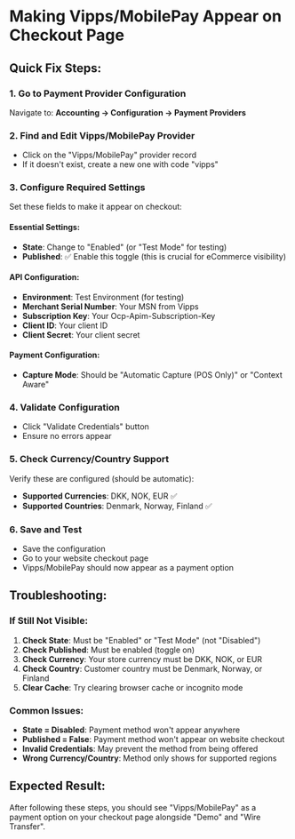 # Making Vipps/MobilePay Appear on Checkout Page

## Quick Fix Steps:

### 1. Go to Payment Provider Configuration
Navigate to: **Accounting → Configuration → Payment Providers**

### 2. Find and Edit Vipps/MobilePay Provider
- Click on the "Vipps/MobilePay" provider record
- If it doesn't exist, create a new one with code "vipps"

### 3. Configure Required Settings
Set these fields to make it appear on checkout:

#### **Essential Settings:**
- **State**: Change to "Enabled" (or "Test Mode" for testing)
- **Published**: ✅ Enable this toggle (this is crucial for eCommerce visibility)

#### **API Configuration:**
- **Environment**: Test Environment (for testing)
- **Merchant Serial Number**: Your MSN from Vipps
- **Subscription Key**: Your Ocp-Apim-Subscription-Key
- **Client ID**: Your client ID
- **Client Secret**: Your client secret

#### **Payment Configuration:**
- **Capture Mode**: Should be "Automatic Capture (POS Only)" or "Context Aware"

### 4. Validate Configuration
- Click "Validate Credentials" button
- Ensure no errors appear

### 5. Check Currency/Country Support
Verify these are configured (should be automatic):
- **Supported Currencies**: DKK, NOK, EUR ✅
- **Supported Countries**: Denmark, Norway, Finland ✅

### 6. Save and Test
- Save the configuration
- Go to your website checkout page
- Vipps/MobilePay should now appear as a payment option

## Troubleshooting:

### If Still Not Visible:
1. **Check State**: Must be "Enabled" or "Test Mode" (not "Disabled")
2. **Check Published**: Must be enabled (toggle on)
3. **Check Currency**: Your store currency must be DKK, NOK, or EUR
4. **Check Country**: Customer country must be Denmark, Norway, or Finland
5. **Clear Cache**: Try clearing browser cache or incognito mode

### Common Issues:
- **State = Disabled**: Payment method won't appear anywhere
- **Published = False**: Payment method won't appear on website checkout
- **Invalid Credentials**: May prevent the method from being offered
- **Wrong Currency/Country**: Method only shows for supported regions

## Expected Result:
After following these steps, you should see "Vipps/MobilePay" as a payment option on your checkout page alongside "Demo" and "Wire Transfer".